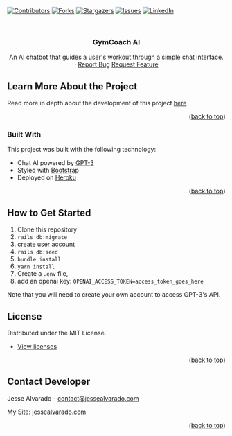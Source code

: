 <div id="top"></div>
<!--
*** Thanks for checking out the Best-README-Template. If you have a suggestion
*** that would make this better, please fork the repo and create a pull request
*** or simply open an issue with the tag "enhancement".
*** Don't forget to give the project a star!
*** Thanks again! Now go create something AMAZING! :D
-->

<!-- PROJECT SHIELDS -->
<!--
*** I'm using markdown "reference style" links for readability.
*** Reference links are enclosed in brackets [ ] instead of parentheses ( ).
*** See the bottom of this document for the declaration of the reference variables
*** for contributors-url, forks-url, etc. This is an optional, concise syntax you may use.
*** https://www.markdownguide.org/basic-syntax/#reference-style-links
-->
[![Contributors][contributors-shield]][contributors-url]
[![Forks][forks-shield]][forks-url]
[![Stargazers][stars-shield]][stars-url]
[![Issues][issues-shield]][issues-url]
[![LinkedIn][linkedin-shield]][linkedin-url]

<!-- PROJECT LOGO -->
<br />
<div align="center">
  <h3 align="center">GymCoach AI</h3>

  <p align="center">
    An AI chatbot that guides a user's workout through a simple chat interface.

   <br />
    ·
   <a href="https://github.com/alvara/jesse-alvarado-nextjs/issues">Report Bug</a>
   <a href="https://github.com/alvara/jesse-alvarado-nextjs/issues">Request Feature</a>
  </p>
</div>

<!-- ABOUT THE PROJECT -->
## Learn More About the Project
Read more in depth about the development of this project [here](https://jessealvarado.com/portfolio/gym-ai)

<p align="right">(<a href="#top">back to top</a>)</p>

### Built With

This project was built with the following technology:

* Chat AI powered by [GPT-3](https://openai.com/)
* Styled with [Bootstrap](https://getbootstrap.com)
* Deployed on [Heroku](https://heroku.com/)

<p align="right">(<a href="#top">back to top</a>)</p>

## How to Get Started
1. Clone this repository
2. `rails db:migrate`
3. create user account 
4. `rails db:seed`
5. `bundle install`
6. `yarn install`
7. Create a `.env` file, 
8. add an openai key: `OPENAI_ACCESS_TOKEN=access_token_goes_here`

Note that you will need to create your own account to access GPT-3's API. 

<!-- LICENSE -->
## License

Distributed under the MIT License.
* [View licenses](https://choosealicense.com)


<p align="right">(<a href="#top">back to top</a>)</p>

<!-- CONTACT -->
## Contact Developer

Jesse Alvarado - contact@jessealvarado.com

My Site: [jessealvarado.com](https://jessealvarado.com)

<p align="right">(<a href="#top">back to top</a>)</p>

<!-- MARKDOWN LINKS & IMAGES -->
<!-- https://www.markdownguide.org/basic-syntax/#reference-style-links -->
[contributors-shield]: https://img.shields.io/github/contributors/alvara/gymcoach-ai.svg?style=for-the-badge
[contributors-url]: https://github.com/alvara/gymcoach-ai/graphs/contributors
[forks-shield]: https://img.shields.io/github/forks/alvara/gymcoach-ai.svg?style=for-the-badge
[forks-url]: https://github.com/alvara/gymcoach-ai/network/members
[stars-shield]: https://img.shields.io/github/stars/alvara/gymcoach-ai.svg?style=for-the-badge
[stars-url]: https://github.com/alvara/gymcoach-ai/stargazers
[issues-shield]: https://img.shields.io/github/issues/alvara/gymcoach-ai.svg?style=for-the-badge
[issues-url]: https://github.com/alvara/gymcoach-ai/issues
[license-shield]: https://img.shields.io/github/license/alvara/gymcoach-ai.svg?style=for-the-badge
[license-url]: https://github.com/alvara/alvara/gymcoach-ai/blob/master/LICENSE.txt
[linkedin-shield]: https://img.shields.io/badge/-LinkedIn-black.svg?style=for-the-badge&logo=linkedin&colorB=555
[linkedin-url]: https://linkedin.com/in/jesse-alvarado
[product-screenshot]: images/screenshot.png


